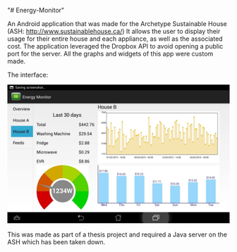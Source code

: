 "# Energy-Monitor" 

An Android application that was made for the  Archetype Sustainable House (ASH: http://www.sustainablehouse.ca/) It allows the user to display their usage for their entire house and each appliance, as well as the associated cost. The application leveraged the Dropbox API to avoid opening a public port for the server. All the graphs and widgets of this app were custom made. 

The interface:

![ScreenShot](screen-shots/screen-shot.jpg?raw=true)


This was made as part of a thesis project and required a Java server on the ASH which has been taken down.
